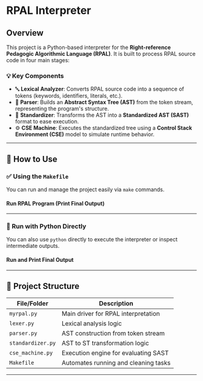# RPAL Interpreter

## Overview

This project is a Python-based interpreter for the **Right-reference Pedagogic Algorithmic Language (RPAL)**. It is built to process RPAL source code in four main stages:

### 💡 Key Components

- 🔤 **Lexical Analyzer**: Converts RPAL source code into a sequence of tokens (keywords, identifiers, literals, etc.).
- 🌳 **Parser**: Builds an **Abstract Syntax Tree (AST)** from the token stream, representing the program's structure.
- 🔁 **Standardizer**: Transforms the AST into a **Standardized AST (SAST)** format to ease execution.
- ⚙️ **CSE Machine**: Executes the standardized tree using a **Control Stack Environment (CSE)** model to simulate runtime behavior.

---

## 🔧 How to Use

### ✅ Using the `Makefile`

You can run and manage the project easily via `make` commands.

#### Run RPAL Program (Print Final Output)


---

### 🐍 Run with Python Directly

You can also use `python` directly to execute the interpreter or inspect intermediate outputs.

#### Run and Print Final Output


---

## 📁 Project Structure

| File/Folder       | Description                                       |
|------------------|---------------------------------------------------|
| `myrpal.py`       | Main driver for RPAL interpretation               |
| `lexer.py`        | Lexical analysis logic                            |
| `parser.py`       | AST construction from token stream                |
| `standardizer.py` | AST to ST transformation logic                  |
| `cse_machine.py`  | Execution engine for evaluating SAST              |
| `Makefile`        | Automates running and cleaning tasks              |

---

